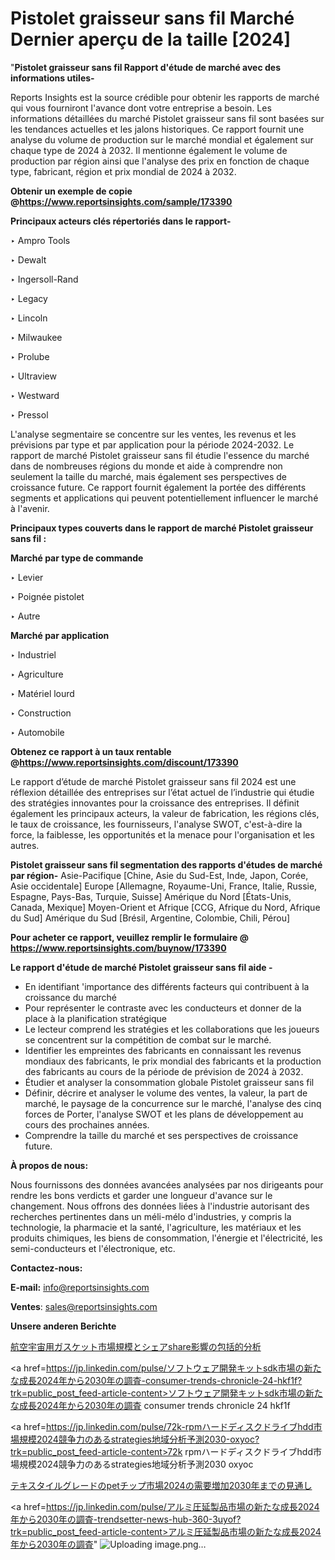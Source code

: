 # Pistolet graisseur sans fil Marché Dernier aperçu de la taille [2024]

"<strong>Pistolet graisseur sans fil Rapport d'étude de marché avec des informations utiles-</strong>

Reports Insights est la source crédible pour obtenir les rapports de marché qui vous fourniront l'avance dont votre entreprise a besoin. Les informations détaillées du marché Pistolet graisseur sans fil sont basées sur les tendances actuelles et les jalons historiques. Ce rapport fournit une analyse du volume de production sur le marché mondial et également sur chaque type de 2024 à 2032. Il mentionne également le volume de production par région ainsi que l'analyse des prix en fonction de chaque type, fabricant, région et prix mondial de 2024 à 2032.

<strong><b>Obtenir un exemple de copie @</b></strong><a href=https://www.reportsinsights.com/sample/173390><strong><b>https://www.reportsinsights.com/sample/173390</b></strong></a>

<b>Principaux acteurs clés répertoriés dans le rapport-</b>

<b> </b>‣ Ampro Tools

‣ Dewalt

‣ Ingersoll-Rand

‣ Legacy

‣ Lincoln

‣ Milwaukee

‣ Prolube

‣ Ultraview

‣ Westward

‣ Pressol

L'analyse segmentaire se concentre sur les ventes, les revenus et les prévisions par type et par application pour la période 2024-2032. Le rapport de marché Pistolet graisseur sans fil étudie l'essence du marché dans de nombreuses régions du monde et aide à comprendre non seulement la taille du marché, mais également ses perspectives de croissance future. Ce rapport fournit également la portée des différents segments et applications qui peuvent potentiellement influencer le marché à l'avenir.

<strong>Principaux types couverts dans le rapport de marché Pistolet graisseur sans fil :</strong>

<strong>Marché par type de commande</strong>

‣ Levier

‣ Poignée pistolet

‣ Autre

<strong>Marché par application</strong>

‣ Industriel

‣ Agriculture

‣ Matériel lourd

‣ Construction

‣ Automobile

<strong><b>Obtenez ce rapport à un taux rentable @</b></strong><a href=https://www.reportsinsights.com/discount/173390><strong><b>https://www.reportsinsights.com/discount/173390</b></strong></a>

Le rapport d’étude de marché Pistolet graisseur sans fil 2024 est une réflexion détaillée des entreprises sur l’état actuel de l’industrie qui étudie des stratégies innovantes pour la croissance des entreprises. Il définit également les principaux acteurs, la valeur de fabrication, les régions clés, le taux de croissance, les fournisseurs, l'analyse SWOT, c'est-à-dire la force, la faiblesse, les opportunités et la menace pour l'organisation et les autres.

<strong>Pistolet graisseur sans fil segmentation des rapports d'études de marché par région-</strong>
Asie-Pacifique [Chine, Asie du Sud-Est, Inde, Japon, Corée, Asie occidentale]
Europe [Allemagne, Royaume-Uni, France, Italie, Russie, Espagne, Pays-Bas, Turquie, Suisse]
Amérique du Nord [États-Unis, Canada, Mexique]
Moyen-Orient et Afrique [CCG, Afrique du Nord, Afrique du Sud]
Amérique du Sud [Brésil, Argentine, Colombie, Chili, Pérou]

<strong>Pour acheter ce rapport, veuillez remplir le formulaire @   <a href=https://www.reportsinsights.com/buynow/173390>https://www.reportsinsights.com/buynow/173390</a></strong>

<strong>Le rapport d'étude de marché Pistolet graisseur sans fil aide -</strong>
<ul>
  <li>En identifiant 'importance des différents facteurs qui contribuent à la croissance du marché</li>
  <li>Pour représenter le contraste avec les conducteurs et donner de la place à la planification stratégique</li>
  <li>Le lecteur comprend les stratégies et les collaborations que les joueurs se concentrent sur la compétition de combat sur le marché.</li>
  <li>Identifier les empreintes des fabricants en connaissant les revenus mondiaux des fabricants, le prix mondial des fabricants et la production des fabricants au cours de la période de prévision de 2024 à 2032.</li>
  <li>Étudier et analyser la consommation globale Pistolet graisseur sans fil</li>
  <li>Définir, décrire et analyser le volume des ventes, la valeur, la part de marché, le paysage de la concurrence sur le marché, l'analyse des cinq forces de Porter, l'analyse SWOT et les plans de développement au cours des prochaines années.</li>
  <li>Comprendre la taille du marché et ses perspectives de croissance future.</li>
</ul>
<strong>À propos de nous:</strong>

Nous fournissons des données avancées analysées par nos dirigeants pour rendre les bons verdicts et garder une longueur d'avance sur le changement. Nous offrons des données liées à l'industrie autorisant des recherches pertinentes dans un méli-mélo d'industries, y compris la technologie, la pharmacie et la santé, l'agriculture, les matériaux et les produits chimiques, les biens de consommation, l'énergie et l'électricité, les semi-conducteurs et l'électronique, etc.

<strong>Contactez-nous:</strong>

<strong>E-mail:</strong> <a href=mailto:info@reportsinsights.com>info@reportsinsights.com</a>

<strong>Ventes</strong>: <a href=mailto:sales@reportsinsights.com>sales@reportsinsights.com</a>

<strong>Unsere anderen Berichte</strong>

<a href=https://www.linkedin.com/pulse/航空宇宙用ガスケット市場規模とシェアshare影響の包括的分析-tribunal-analytics-360-aaqnf/>航空宇宙用ガスケット市場規模とシェアshare影響の包括的分析</a>

<a href=https://jp.linkedin.com/pulse/ソフトウェア開発キットsdk市場の新たな成長2024年から2030年の調査-consumer-trends-chronicle-24-hkf1f?trk=public_post_feed-article-content>ソフトウェア開発キットsdk市場の新たな成長2024年から2030年の調査 consumer trends chronicle 24 hkf1f</a>

<a href=https://jp.linkedin.com/pulse/72k-rpmハードディスクドライブhdd市場規模2024競争力のあるstrategies地域分析予測2030-oxyoc?trk=public_post_feed-article-content>72k rpmハードディスクドライブhdd市場規模2024競争力のあるstrategies地域分析予測2030 oxyoc</a>

<a href=https://www.linkedin.com/pulse/テキスタイルグレードのpetチップ市場2024の需要増加2030年までの見通し-community-market-research-0c4pf/>テキスタイルグレードのpetチップ市場2024の需要増加2030年までの見通し</a>

<a href=https://jp.linkedin.com/pulse/アルミ圧延製品市場の新たな成長2024年から2030年の調査-trendsetter-news-hub-360-3uyof?trk=public_post_feed-article-content>アルミ圧延製品市場の新たな成長2024年から2030年の調査</a>"
![Uploading image.png…]()
